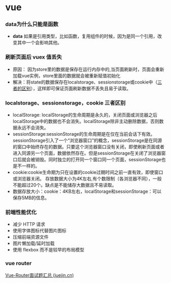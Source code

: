 # vue

### data为什么只能是函数

- **data** 如果是引用类型，比如函数，复用组件的时候，因为是同一个引用，改变其中一个会影响其他。

### 刷新页面后 **vuex** 值丢失

- 原因： 因为store里的数据是保存在运行内存中的,当页面刷新时，页面会重新加载vue实例，store里面的数据就会被重新赋值初始化
- 解决：将state的数据保存在localstorage、sessionstorage或cookie中（[三者的区别](https://stackoverflow.com/questions/19867599/what-is-the-difference-between-localstorage-sessionstorage-session-and-cookies)），这样即可保证页面刷新数据不丢失且易于读取。

### localstorage、sessionstorage，cookie 三者区别

- localStorage: localStorage的生命周期是永久的，关闭页面或浏览器之后localStorage中的数据也不会消失。localStorage除非主动删除数据，否则数据永远不会消失。
- sessionStorage:sessionStorage的生命周期是在仅在当前会话下有效。sessionStorage引入了一个“浏览器窗口”的概念，sessionStorage是在同源的窗口中始终存在的数据。只要这个浏览器窗口没有关闭，即使刷新页面或者进入同源另一个页面，数据依然存在。但是sessionStorage在关闭了浏览器窗口后就会被销毁。同时独立的打开同一个窗口同一个页面，sessionStorage也是不一样的。
- cookie:cookie生命期为只在设置的cookie过期时间之前一直有效，即使窗口或浏览器关闭。 存放数据大小为4K左右,有个数限制（各浏览器不同），一般不能超过20个。缺点是不能储存大数据且不易读取。
- 数据存放大小：cookie：4KB左右，localStorage和sessionStorage：可以保存5MB的信息。

### 前端性能优化

- 减少 HTTP 请求
- 使用字体图标代替图片图标
- 压缩前端资源文件
- 图片懒加载/延时加载
- 使用 flexbox 而不是较早的布局模型



### vue router

[Vue-Router面试题汇总 (juejin.cn)](https://juejin.cn/post/6844903961745440775)

